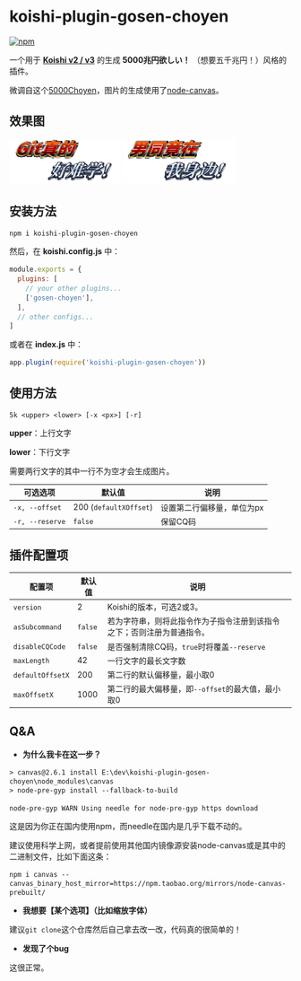 # koishi-plugin-gosen-choyen

[![npm](https://img.shields.io/npm/v/koishi-plugin-gosen-choyen?style=flat-square)](https://www.npmjs.com/package/koishi-plugin-gosen-choyen)

一个用于 **[Koishi v2 / v3](https://github.com/koishijs/koishi)** 的生成 **5000兆円欲しい！** （想要五千兆円！）风格的插件。

微调自这个[5000Choyen](https://github.com/yurafuca/5000choyen)，图片的生成使用了[node-canvas](https://github.com/Automattic/node-canvas)。

## 效果图

<img width='200px' src='./examples/git_is_hard.png'>

<img width='200px' src='./examples/nantong.png'>


## 安装方法

```shell
npm i koishi-plugin-gosen-choyen
```

然后，在 **koishi.config.js** 中：

```js
module.exports = {
  plugins: [
    // your other plugins...
    ['gosen-choyen'],
  ],
  // other configs...
]
```

或者在 **index.js** 中：

```js
app.plugin(require('koishi-plugin-gosen-choyen'))
```

## 使用方法

```
5k <upper> <lower> [-x <px>] [-r]
```

**upper**：上行文字

**lower**：下行文字

需要两行文字的其中一行不为空才会生成图片。

| 可选选项        | 默认值                 | 说明                       |
| --------------- | ---------------------- | -------------------------- |
| `-x, --offset`  | 200 (`defaultXOffset`) | 设置第二行偏移量，单位为px |
| `-r, --reserve` | `false`                | 保留CQ码                   |

## 插件配置项

| 配置项           | 默认值  | 说明                                                         |
| ---------------- | ------- | ------------------------------------------------------------ |
| `version`        | 2       | Koishi的版本，可选2或3。                                     |
| `asSubcommand`   | `false` | 若为字符串，则将此指令作为子指令注册到该指令之下；否则注册为普通指令。 |
| `disableCQCode`  | `false` | 是否强制清除CQ码，`true`时将覆盖`--reserve`                  |
| `maxLength`      | 42      | 一行文字的最长文字数                                         |
| `defaultOffsetX` | 200     | 第二行的默认偏移量，最小取0                                  |
| `maxOffsetX`     | 1000    | 第二行的最大偏移量，即`--offset`的最大值，最小取0            |

## Q&A

- **为什么我卡在这一步？**

```shell
> canvas@2.6.1 install E:\dev\koishi-plugin-gosen-choyen\node_modules\canvas
> node-pre-gyp install --fallback-to-build

node-pre-gyp WARN Using needle for node-pre-gyp https download
```

这是因为你正在国内使用npm，而needle在国内是几乎下载不动的。

建议使用科学上网，或者提前使用其他国内镜像源安装node-canvas或是其中的二进制文件，比如下面这条：

```shell
npm i canvas --canvas_binary_host_mirror=https://npm.taobao.org/mirrors/node-canvas-prebuilt/
```

- **我想要【某个选项】（比如缩放字体）**

建议`git clone`这个仓库然后自己拿去改一改，代码真的很简单的！

- **发现了个bug**

这很正常。

